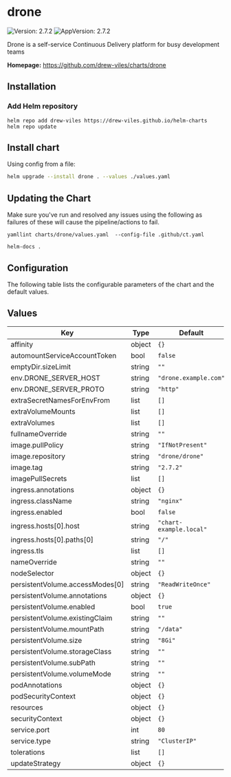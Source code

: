 # drone

![Version: 2.7.2](https://img.shields.io/badge/Version-2.7.2-informational?style=flat-square) ![AppVersion: 2.7.2](https://img.shields.io/badge/AppVersion-2.7.2-informational?style=flat-square)

Drone is a self-service Continuous Delivery platform for busy development teams

**Homepage:** <https://github.com/drew-viles/charts/drone>

## Installation

### Add Helm repository

```shell
helm repo add drew-viles https://drew-viles.github.io/helm-charts
helm repo update
```

## Install chart

Using config from a file:

```bash
helm upgrade --install drone . --values ./values.yaml
```

## Updating the Chart
Make sure you've run and resolved any issues using the following as failures of these will cause the pipeline/actions to fail.
```
yamllint charts/drone/values.yaml  --config-file .github/ct.yaml

helm-docs .
```

## Configuration

The following table lists the configurable parameters of the chart and the default values.

## Values

| Key | Type | Default | Description |
|-----|------|---------|-------------|
| affinity | object | `{}` |  |
| automountServiceAccountToken | bool | `false` |  |
| emptyDir.sizeLimit | string | `""` |  |
| env.DRONE_SERVER_HOST | string | `"drone.example.com"` |  |
| env.DRONE_SERVER_PROTO | string | `"http"` |  |
| extraSecretNamesForEnvFrom | list | `[]` |  |
| extraVolumeMounts | list | `[]` |  |
| extraVolumes | list | `[]` |  |
| fullnameOverride | string | `""` |  |
| image.pullPolicy | string | `"IfNotPresent"` |  |
| image.repository | string | `"drone/drone"` |  |
| image.tag | string | `"2.7.2"` |  |
| imagePullSecrets | list | `[]` |  |
| ingress.annotations | object | `{}` |  |
| ingress.className | string | `"nginx"` |  |
| ingress.enabled | bool | `false` |  |
| ingress.hosts[0].host | string | `"chart-example.local"` |  |
| ingress.hosts[0].paths[0] | string | `"/"` |  |
| ingress.tls | list | `[]` |  |
| nameOverride | string | `""` |  |
| nodeSelector | object | `{}` |  |
| persistentVolume.accessModes[0] | string | `"ReadWriteOnce"` |  |
| persistentVolume.annotations | object | `{}` |  |
| persistentVolume.enabled | bool | `true` |  |
| persistentVolume.existingClaim | string | `""` |  |
| persistentVolume.mountPath | string | `"/data"` |  |
| persistentVolume.size | string | `"8Gi"` |  |
| persistentVolume.storageClass | string | `""` |  |
| persistentVolume.subPath | string | `""` |  |
| persistentVolume.volumeMode | string | `""` |  |
| podAnnotations | object | `{}` |  |
| podSecurityContext | object | `{}` |  |
| resources | object | `{}` |  |
| securityContext | object | `{}` |  |
| service.port | int | `80` |  |
| service.type | string | `"ClusterIP"` |  |
| tolerations | list | `[]` |  |
| updateStrategy | object | `{}` |  |